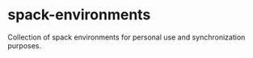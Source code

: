 # spack-environments

Collection of spack environments for personal use and synchronization purposes.
